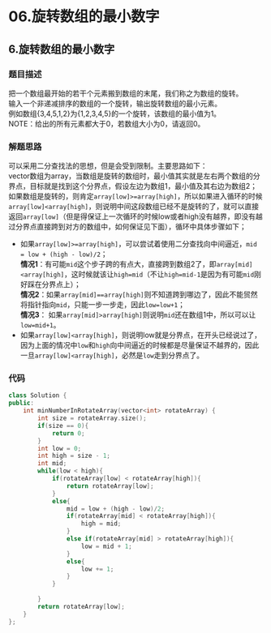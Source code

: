 # 06.旋转数组的最小数字


## 6.旋转数组的最小数字  

### 题目描述  
把一个数组最开始的若干个元素搬到数组的末尾，我们称之为数组的旋转。   
输入一个非递减排序的数组的一个旋转，输出旋转数组的最小元素。   
例如数组{3,4,5,1,2}为{1,2,3,4,5}的一个旋转，该数组的最小值为1。   
NOTE：给出的所有元素都大于0，若数组大小为0，请返回0。   


### 解题思路
可以采用二分查找法的思想，但是会受到限制。主要思路如下：   
vector数组为array，当数组是旋转的数组时，最小值其实就是左右两个数组的分界点，目标就是找到这个分界点，假设左边为数组1，最小值及其右边为数组2；     
如果数组是旋转的，则肯定`array[low]>=array[high]`，所以如果进入循环的时候`array[low]<array[high]`，则说明中间这段数组已经不是旋转的了，就可以直接返回`array[low]`（但是得保证上一次循环的时候low或者high没有越界，即没有越过分界点直接跨到对方的数组中，如何保证见下面），循环中具体步骤如下；
- 如果`array[low]>=array[high]`，可以尝试着使用二分查找向中间逼近，`mid = low + (high - low)/2`；   
**情况1**：有可能`mid`这个步子跨的有点大，直接跨到数组2了，即`array[mid]<array[high]`，这时候就该让`high=mid`（不让`high=mid-1`是因为有可能`mid`刚好踩在分界点上）；   
**情况2**：如果`array[mid]==array[high]`则不知道跨到哪边了，因此不能贸然将指针指向`mid`，只能一步一步走，因此`low=low+1`；   
**情况3**： 如果`array[mid]>array[high]`则说明`mid`还在数组1中，所以可以让`low=mid+1`。 
&nbsp;
- 如果`array[low]<array[high]`，则说明low就是分界点，在开头已经说过了，因为上面的情况中`low`和`high`向中间逼近的时候都是尽量保证不越界的，因此一旦`array[low]<array[high]`，必然是`low`走到分界点了。   



### 代码
```c++
class Solution {
public:
    int minNumberInRotateArray(vector<int> rotateArray) {
        int size = rotateArray.size();
        if(size == 0){
            return 0;
        }
        int low = 0;
        int high = size - 1;
        int mid;
        while(low < high){
            if(rotateArray[low] < rotateArray[high]){
                return rotateArray[low];
            }
            else{
                mid = low + (high - low)/2;
                if(rotateArray[mid] < rotateArray[high]){
                    high = mid;
                }
                else if(rotateArray[mid] > rotateArray[high]){
                    low = mid + 1;
                }
                else{
                    low += 1;
                }
            }
            
        }
        return rotateArray[low];
    }
};
```
